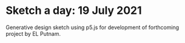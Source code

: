 # Sketch a day: 19 July 2021

Generative design sketch using p5.js for development of forthcoming project by EL Putnam.
